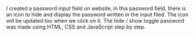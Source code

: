 I  created a password input field on website, in this password field, there is an icon to hide and display the password written in the input filed. The icon will be updated too when we click on it. 
The  hide / show toggle password was made using HTML, CSS and JavaScript step by step.